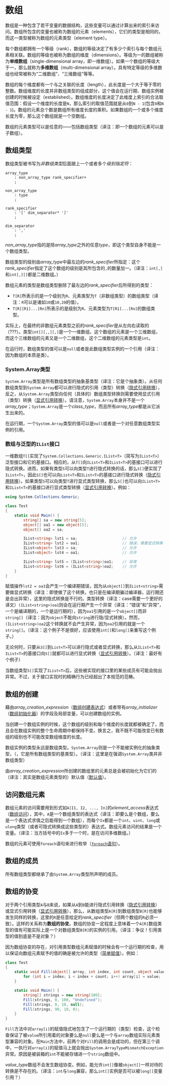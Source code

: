 # 数组

数组是一种包含了若干变量的数据结构，这些变量可以通过计算出来的索引来访问。数组所包含的变量也被称为数组的元素（elements），它们的类型是相同的，而这一类型被称为数组的元素类型（element type）。

每个数组都拥有一个等级（rank），数组的等级决定了有多少个索引与每个数组元素相关联。数组的等级也被称为数组的维度（dimensions）。等级为一的数组被称为**单维数组**（single-dimensional array，即一维数组）。如果一个数组的等级大于一，那么就称为**多维数组**（multi-dimensional array）。具有特定等级的多维数组也经常被称为“二维数组”、“三维数组”等等。

数组的每个维度都有一个与之关联的长度（length），此长度是一个大于等于零的整数。数组维度的长度并非数组类型的组成部分，这个值会在运行期、数组实例被创建的时候被设定（established）。数组维度的长度决定了此维度上索引的合法取值范围：假设一个维度的长度是`N`，那么索引的取值范围就是从`0`到`N - 1`(包含`0`和`N - 1`)。数组的元素总个数是数组所有维度长度的乘积。如果数组的一个或多个维度长度为零，那么这个数组就是一个空数组。

数组的元素类型可以是任意的——包括数组类型（译注：即一个数组的元素可以是子数组）。

## 数组类型

数组类型被书写为*非数组类型*后面跟上一个或者多个*级别指定符*：

```antlr
array_type
    : non_array_type rank_specifier+
    ;

non_array_type
    : type
    ;

rank_specifier
    : '[' dim_separator* ']'
    ;

dim_separator
    : ','
    ;
```

*non_array_type*指的是除*array_type*之外的任意*type*，即这个类型自身不能是一个数组类型。

数组类型的级别由*array_type*中最左边的*rank_specifier*所指定：这个*rank_specifier*指定了这个数组的级别是其所包含的`,`的数量加一。（译注：`int[,]`和`int[,][]`都是二维数组。）

数组元素的类型是数组类型删除了最左边的*rank_specifier*后所得到的类型：

* `T[R]`所表示的是一个级别为`R`、元素类型为`T`（非数组类型）的数组类型（译注：`R`可以是诸如`10`或`10,20`的值）。
* `T[R][R1]...[Rn]`所表示的是级别为`R`、元素类型为`T[R1]...[Rn]`的数组类型。

实际上，在最终的非数组元素类型之前的*rank_specifier*是从左向右读取的（???）。类型`int[][,,][,]`是一个一维数组，这个数组的元素是一个三维数组，而这个三维数组的元素又是一个二维数组，这个二维数组的元素类型是`int`。

在运行时，数组类型的值可以是`null`或者是此数组类型实例的一个引用（译注：因为数组的本质是类）。

### System.Array类型

`System.Array`类型是所有数组类型的抽象基类型（译注：它是个抽象类）。从任何数组类型到`System.Array`都可以进行隐式的引用（类型）转换（[隐式引用转换](conversions.md#implicit-reference-conversions)），反之，从`System.Array`类型向任何（具体的）数组类型转换则需要使用显式引用（类型）转换（[显式引用转换](conversions.md#explicit-reference-conversions)）。请注意，`System.Array`本身并不是一个*array_type*；`System.Array`是一个*class_type*，而且所有*array_type*都是从它派生出来的。

在运行期，一个`System.Array`类型的值可以是`null`或者是一个对任意数组类型实例的引用。

### 数组与泛型的`IList`接口

一维数组`T[]`实现了`System.Collections.Generic.IList<T>`（简写为`IList<T>`）泛型接口和它的基接口。相应的，从`T[]`向`IList<T>`和`IList<T>`的基接口可以进行隐式转换。进而，如果有类型`S`可以向类型`T`进行隐式转换的话，那么`S[]`便实现了`IList<T>`，因此`S[]`也可以向`List<T>`和`IList<T>`的基接口进行隐式转换（[隐式引用转换](conversions.md#implicit-reference-conversions)）。如果类型`S`可以向类型`T`进行显式类型转换，那么`S[]`也可以向`IList<T>`和`IList<T>`的基接口进行显式类型转换（[显式引用转换](conversions.md#explicit-reference-conversions)）。例如：
```csharp
using System.Collections.Generic;

class Test
{
    static void Main() {
        string[] sa = new string[5];
        object[] oa1 = new object[5];
        object[] oa2 = sa;

        IList<string> lst1 = sa;                    // 允许
        IList<string> lst2 = oa1;                   // 错误，需要显式转换
        IList<object> lst3 = sa;                    // 允许
        IList<object> lst4 = oa1;                   // 允许

        IList<string> lst5 = (IList<string>)oa1;    // 异常
        IList<string> lst6 = (IList<string>)oa2;    // 允许
    }
}
```

赋值操作`lst2 = oa1`会产生一个编译期错误，因为从`object[]`到`IList<string>`需要做显式转换（译注：即使做了这个转换，也只是在编译期骗过编译器，运行期还是会出异常），这里的隐式转换是不行的。类型转换（译注：case需要一个更好的译文）`(IList<string>)oa1`则会在运行期产生一个异常（译注：“错误”和“异常”，一个是编译期的，一个是运行期的），因为`oa1`引用的是一个`object[]`而非`string[]`（译注：因为`object`不能向`string`进行隐/显式转换）。然而，`(IList<string>)oa2`这个转换就不会产生异常，因为`oa2`引用的就是一个`string[]`。（译注：这个例子不是很好，应该使用`int[]`和`long[]`来重写这个例子。）

无论何时，只要从`S[]`到`List<T>`可以进行隐式或者显式转换，那么从`IList<T>`和`IList<T>`的基接口向`S[]`就都可以进行显式转换（[显式引用转换](conversions.md#explicit-reference-conversions)）。（译注：最好有个例子）

当数组类型`S[]`实现了`IList<T>`后，这些被实现的接口里的某些成员有可能会抛出异常。不过，关于接口实现时的精确行为已经超出了本规范的范畴。

## 数组的创建

藉由*array_creation_expression*（[数组创建表达式](expressions.md#array-creation-expressions)）或者带有*array_initializer*（[数组初始化器](arrays.md#array-initializers)）的字段及局部变量，可以创建数组的实例。

当创建一个数组实例的时候，这个数组的级别和每个维度的长度就都被确定了，而且会在数组实例的整个生命周期中都保持不变。换言之，我不既不可能改变已有数组的级别也不可能改变数组维度的长度。

数组实例的类型永远是数组类型。`System.Array`则是一个不能被实例化的抽象类型，（，它是所有数组类型的基类型）。（译注：这里是在强调`System.Array`类并非数组类型）

由*array_creation_expression*所创建的数组里的元素总是会被初始化为它们的（译注：其实是数组元素类型的）默认值（[默认值](variables.md#default-values)）。

## 访问数组元素

数组元素的访问需要用到形式如`A[I1, I2, ..., In]`的*element_access*表达式（[数组访问](expressions.md#array-access)），其中，`A`是一个数组类型的表达式（译注：即要么是个数组，要么是一个表达式求值之后能得到一个数组），而每个`Ix`都是一个`int`、`uint`、`long`或`ulong`类型（或者可隐式转换成这些类型的）表达式。数组元素访问的结果是一个变量。（译注：当方括号中的`Ix`多于一个时，是在访问多维数组。）

数组的元素可使用`foreach`语句来进行枚举（[`foreach`语句](statements.md#the-foreach-statement)）。

## 数组的成员

所有数组类型都继承了由`System.Array`类型所声明的成员。

## 数组的协变

对于两个引用类型`A`与`B`来说，如果从`A`到`B`能进行隐式引用转换（[隐式引用转换](conversions.md#implicit-reference-conversions)）或显式引用转换（[显式引用转换](conversions.md#explicit-reference-conversions)），那么，从数组类型`A[R]`到数组类型`B[R]`也能够发生同样的转换，这里的`R`是任意给定的*rank_specifier*（但两个数组的`R`必须一致）。这样的关系称为**数组的协变**。数组的协变一定程度上意味着一个`A[R]`数组类型的值有可能实际上是一个对数组类型`B[R]`的实例的引用。（译注：争议！引用类型的值到底是不是对象？）

因为数组协变的存在，对引用类型数组元素赋值的时候会有一个运行期的检查，用以保证向数组元素赋予的值的确是被允许的类型（[简单赋值](expressions.md#simple-assignment)）。例如：
```csharp
class Test
{
    static void Fill(object[] array, int index, int count, object value) {
        for (int i = index; i < index + count; i++) array[i] = value;
    }

    static void Main() {
        string[] strings = new string[100];
        Fill(strings, 0, 100, "Undefined");
        Fill(strings, 0, 10, null);
        Fill(strings, 90, 10, 0);
    }
}
```

`Fill`方法中对`array[i]`的赋值隐式地包含了一个运行期的（类型）检查，这个检查保证了被`value`所引用着的对象要么是`null`要么是一个与`array`数组实际元素类型兼容的对象。在`Main`方法中，前两个对`Fill`的调用会是成功的，但在第三个调中，一执行对`array[i]`的赋值马上就会抛出`System.ArrayTypeMismatchException`异常。原因是被装箱的`int`不能被存储进一个`string`数组中。

*value_type*数组不会发生数组协变。例如，能允许`int[]`像被`object[]`一样对待的转换是不存在的。（译注：`int`与`long`兼容，那么`int[]`实例是否可以被`long[]`变量引用？）